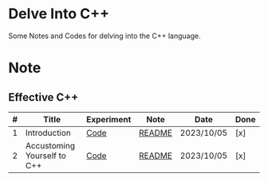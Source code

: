 # Delve Into C++
Some Notes and Codes for delving into the C++ language.

# Note

## Effective C++

| # | Title | Experiment | Note | Date | Done |
|---|  -------- | ----- | -------- | ---------- | --- |
|1| Introduction | [Code](./Effective-C++/1.Introduction)| [README](./Effective-C++/1.Introduction/README.md) | 2023/10/05 | [x] |
|2| Accustoming Yourself to C++ | [Code](./Effective-C++/2.AccustomingYourselfToC++)| [README](./Effective-C++/2.AccustomingYourselfToC++/README.md) | 2023/10/05 | [x] |
